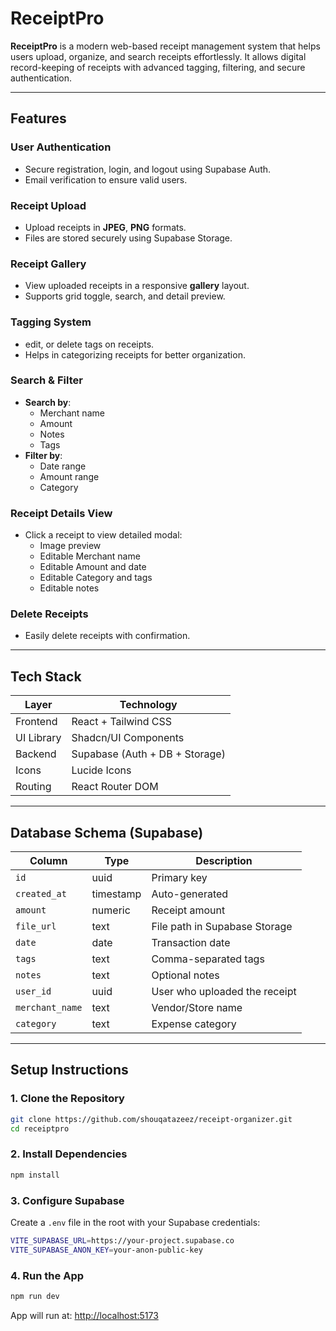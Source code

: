 # ReceiptPro

**ReceiptPro** is a modern web-based receipt management system that helps users upload, organize, and search receipts effortlessly. It allows digital record-keeping of receipts with advanced tagging, filtering, and secure authentication.

---

## Features

### User Authentication

- Secure registration, login, and logout using Supabase Auth.
- Email verification to ensure valid users.

### Receipt Upload

- Upload receipts in **JPEG**, **PNG** formats.
- Files are stored securely using Supabase Storage.

### Receipt Gallery

- View uploaded receipts in a responsive **gallery** layout.
- Supports grid toggle, search, and detail preview.

### Tagging System

- edit, or delete tags on receipts.
- Helps in categorizing receipts for better organization.

### Search & Filter

- **Search by**:
  - Merchant name
  - Amount
  - Notes
  - Tags
- **Filter by**:
  - Date range
  - Amount range
  - Category

### Receipt Details View

- Click a receipt to view detailed modal:
  - Image preview
  - Editable Merchant name
  - Editable Amount and date
  - Editable Category and tags
  - Editable notes

### Delete Receipts

- Easily delete receipts with confirmation.

---

## Tech Stack

| Layer      | Technology                     |
| ---------- | ------------------------------ |
| Frontend   | React + Tailwind CSS           |
| UI Library | Shadcn/UI Components           |
| Backend    | Supabase (Auth + DB + Storage) |
| Icons      | Lucide Icons                   |
| Routing    | React Router DOM               |

---

## Database Schema (Supabase)

| Column          | Type      | Description                   |
| --------------- | --------- | ----------------------------- |
| `id`            | uuid      | Primary key                   |
| `created_at`    | timestamp | Auto-generated                |
| `amount`        | numeric   | Receipt amount                |
| `file_url`      | text      | File path in Supabase Storage |
| `date`          | date      | Transaction date              |
| `tags`          | text      | Comma-separated tags          |
| `notes`         | text      | Optional notes                |
| `user_id`       | uuid      | User who uploaded the receipt |
| `merchant_name` | text      | Vendor/Store name             |
| `category`      | text      | Expense category              |

---

## Setup Instructions

### 1. Clone the Repository

```bash
git clone https://github.com/shouqatazeez/receipt-organizer.git
cd receiptpro
```

### 2. Install Dependencies

```bash
npm install
```

### 3. Configure Supabase

Create a `.env` file in the root with your Supabase credentials:

```bash
VITE_SUPABASE_URL=https://your-project.supabase.co
VITE_SUPABASE_ANON_KEY=your-anon-public-key
```

### 4. Run the App

```bash
npm run dev
```

App will run at: [http://localhost:5173](http://localhost:5173)
